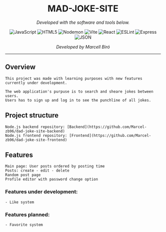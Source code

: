 <p align="center">
    <h1 align="center">MAD-JOKE-SITE</h1>
</p>
<p align="center">
		<em>Developed with the software and tools below.</em>
</p>
<p align="center">
	<img src="https://img.shields.io/badge/JavaScript-F7DF1E.svg?style=flat&logo=JavaScript&logoColor=black" alt="JavaScript">
	<img src="https://img.shields.io/badge/HTML5-E34F26.svg?style=flat&logo=HTML5&logoColor=white" alt="HTML5">
	<img src="https://img.shields.io/badge/Nodemon-76D04B.svg?style=flat&logo=Nodemon&logoColor=white" alt="Nodemon">
	<img src="https://img.shields.io/badge/Vite-646CFF.svg?style=flat&logo=Vite&logoColor=white" alt="Vite">
	<img src="https://img.shields.io/badge/React-61DAFB.svg?style=flat&logo=React&logoColor=black" alt="React">
	<img src="https://img.shields.io/badge/ESLint-4B32C3.svg?style=flat&logo=ESLint&logoColor=white" alt="ESLint">
	<img src="https://img.shields.io/badge/Express-000000.svg?style=flat&logo=Express&logoColor=white" alt="Express">
	<img src="https://img.shields.io/badge/JSON-000000.svg?style=flat&logo=JSON&logoColor=white" alt="JSON">
</p>
<p align="center">
		<em>Developed by Marcell Biró</em>
</p>
<hr>

##  Overview

    This project was made with learning purposes with new features currently under development.

    The web application's purpuse is to search and sheare jokes between users.
    Users has to sign up and log in to see the punchline of all jokes.

## Project structure

    Node.js backend repository: [Backend](https://github.com/Marcel-zb96/dad-joke-site-backend)
    Node.js frontend repository: [Frontend](https://github.com/Marcel-zb96/dad-joke-site-frontend)

##  Features

    Main page: User posts ordered by posting time
    Posts: create - edit - delete
    Random post page
    Profile editor with password change option
    
### Features under development: 

    - Like system

### Features planned:

    - Favorite system

